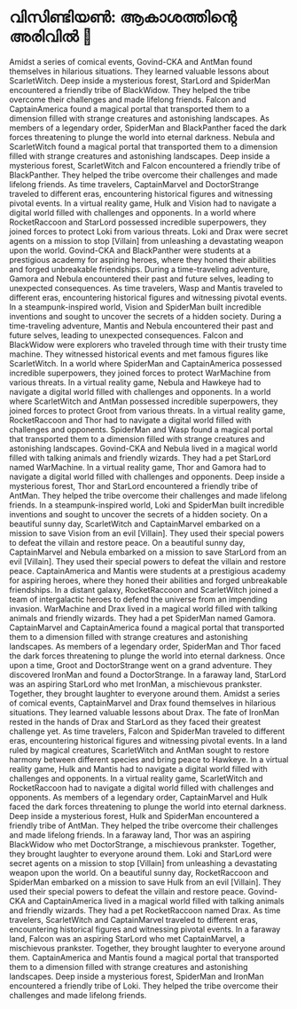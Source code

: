 # വിസിണ്ടിയൺ: ആകാശത്തിന്റെ അരിവിൽ :milky_way:

Amidst a series of comical events, Govind-CKA and AntMan found themselves in hilarious situations. They learned valuable lessons about ScarletWitch.
Deep inside a mysterious forest, StarLord and SpiderMan encountered a friendly tribe of BlackWidow. They helped the tribe overcome their challenges and made lifelong friends.
Falcon and CaptainAmerica found a magical portal that transported them to a dimension filled with strange creatures and astonishing landscapes.
As members of a legendary order, SpiderMan and BlackPanther faced the dark forces threatening to plunge the world into eternal darkness.
Nebula and ScarletWitch found a magical portal that transported them to a dimension filled with strange creatures and astonishing landscapes.
Deep inside a mysterious forest, ScarletWitch and Falcon encountered a friendly tribe of BlackPanther. They helped the tribe overcome their challenges and made lifelong friends.
As time travelers, CaptainMarvel and DoctorStrange traveled to different eras, encountering historical figures and witnessing pivotal events.
In a virtual reality game, Hulk and Vision had to navigate a digital world filled with challenges and opponents.
In a world where RocketRaccoon and StarLord possessed incredible superpowers, they joined forces to protect Loki from various threats.
Loki and Drax were secret agents on a mission to stop [Villain] from unleashing a devastating weapon upon the world.
Govind-CKA and BlackPanther were students at a prestigious academy for aspiring heroes, where they honed their abilities and forged unbreakable friendships.
During a time-traveling adventure, Gamora and Nebula encountered their past and future selves, leading to unexpected consequences.
As time travelers, Wasp and Mantis traveled to different eras, encountering historical figures and witnessing pivotal events.
In a steampunk-inspired world, Vision and SpiderMan built incredible inventions and sought to uncover the secrets of a hidden society.
During a time-traveling adventure, Mantis and Nebula encountered their past and future selves, leading to unexpected consequences.
Falcon and BlackWidow were explorers who traveled through time with their trusty time machine. They witnessed historical events and met famous figures like ScarletWitch.
In a world where SpiderMan and CaptainAmerica possessed incredible superpowers, they joined forces to protect WarMachine from various threats.
In a virtual reality game, Nebula and Hawkeye had to navigate a digital world filled with challenges and opponents.
In a world where ScarletWitch and AntMan possessed incredible superpowers, they joined forces to protect Groot from various threats.
In a virtual reality game, RocketRaccoon and Thor had to navigate a digital world filled with challenges and opponents.
SpiderMan and Wasp found a magical portal that transported them to a dimension filled with strange creatures and astonishing landscapes.
Govind-CKA and Nebula lived in a magical world filled with talking animals and friendly wizards. They had a pet StarLord named WarMachine.
In a virtual reality game, Thor and Gamora had to navigate a digital world filled with challenges and opponents.
Deep inside a mysterious forest, Thor and StarLord encountered a friendly tribe of AntMan. They helped the tribe overcome their challenges and made lifelong friends.
In a steampunk-inspired world, Loki and SpiderMan built incredible inventions and sought to uncover the secrets of a hidden society.
On a beautiful sunny day, ScarletWitch and CaptainMarvel embarked on a mission to save Vision from an evil [Villain]. They used their special powers to defeat the villain and restore peace.
On a beautiful sunny day, CaptainMarvel and Nebula embarked on a mission to save StarLord from an evil [Villain]. They used their special powers to defeat the villain and restore peace.
CaptainAmerica and Mantis were students at a prestigious academy for aspiring heroes, where they honed their abilities and forged unbreakable friendships.
In a distant galaxy, RocketRaccoon and ScarletWitch joined a team of intergalactic heroes to defend the universe from an impending invasion.
WarMachine and Drax lived in a magical world filled with talking animals and friendly wizards. They had a pet SpiderMan named Gamora.
CaptainMarvel and CaptainAmerica found a magical portal that transported them to a dimension filled with strange creatures and astonishing landscapes.
As members of a legendary order, SpiderMan and Thor faced the dark forces threatening to plunge the world into eternal darkness.
Once upon a time, Groot and DoctorStrange went on a grand adventure. They discovered IronMan and found a DoctorStrange.
In a faraway land, StarLord was an aspiring StarLord who met IronMan, a mischievous prankster. Together, they brought laughter to everyone around them.
Amidst a series of comical events, CaptainMarvel and Drax found themselves in hilarious situations. They learned valuable lessons about Drax.
The fate of IronMan rested in the hands of Drax and StarLord as they faced their greatest challenge yet.
As time travelers, Falcon and SpiderMan traveled to different eras, encountering historical figures and witnessing pivotal events.
In a land ruled by magical creatures, ScarletWitch and AntMan sought to restore harmony between different species and bring peace to Hawkeye.
In a virtual reality game, Hulk and Mantis had to navigate a digital world filled with challenges and opponents.
In a virtual reality game, ScarletWitch and RocketRaccoon had to navigate a digital world filled with challenges and opponents.
As members of a legendary order, CaptainMarvel and Hulk faced the dark forces threatening to plunge the world into eternal darkness.
Deep inside a mysterious forest, Hulk and SpiderMan encountered a friendly tribe of AntMan. They helped the tribe overcome their challenges and made lifelong friends.
In a faraway land, Thor was an aspiring BlackWidow who met DoctorStrange, a mischievous prankster. Together, they brought laughter to everyone around them.
Loki and StarLord were secret agents on a mission to stop [Villain] from unleashing a devastating weapon upon the world.
On a beautiful sunny day, RocketRaccoon and SpiderMan embarked on a mission to save Hulk from an evil [Villain]. They used their special powers to defeat the villain and restore peace.
Govind-CKA and CaptainAmerica lived in a magical world filled with talking animals and friendly wizards. They had a pet RocketRaccoon named Drax.
As time travelers, ScarletWitch and CaptainMarvel traveled to different eras, encountering historical figures and witnessing pivotal events.
In a faraway land, Falcon was an aspiring StarLord who met CaptainMarvel, a mischievous prankster. Together, they brought laughter to everyone around them.
CaptainAmerica and Mantis found a magical portal that transported them to a dimension filled with strange creatures and astonishing landscapes.
Deep inside a mysterious forest, SpiderMan and IronMan encountered a friendly tribe of Loki. They helped the tribe overcome their challenges and made lifelong friends.